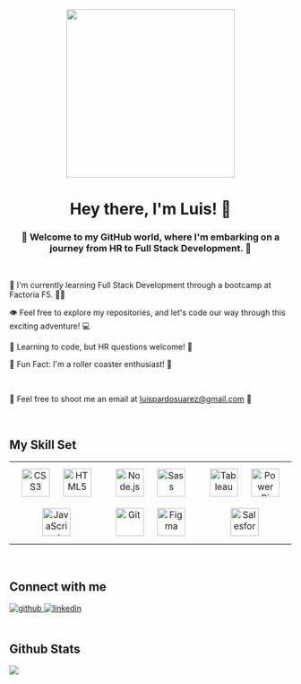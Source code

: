 <div align="center">
<img src="https://media1.giphy.com/media/xUA7aWaMCXGMP7Ed8c/giphy.gif?cid=ecf05e47fmjw4ou0q3wwlhvcjxwfoll6u3c9wdgymvtmaozp&ep=v1_gifs_related&rid=giphy.gif&ct=g" align="center" height="" width="300" />
</div>  
  

# <div align="center">Hey there, I'm Luis! 🧿</div>  
  

### <div align="center">👋 Welcome to my GitHub world, where I'm embarking on a journey from HR to Full Stack Development. 🚀</div>  

<br>


🌱 I'm currently learning Full Stack Development through a bootcamp at Factoria F5. 👨‍🎓  
  

👁️ Feel free to explore my repositories, and let's code our way through this exciting adventure! 💻  
  

🧐 Learning to code, but HR questions welcome! 🤝  
  

🎢 Fun Fact: I'm a roller coaster enthusiast! 🎡  
  
<br>

📧 Feel free to shoot me an email at [luispardosuarez@gmail.com](mailto:luispardosuarez@gmail.com) 📮  
  

<br/>  


## My Skill Set  
<table><tr><td valign="top" width="33%">

<div align="center">  
<a href="https://www.w3schools.com/css/" target="_blank"><img style="margin: 10px" src="https://profilinator.rishav.dev/skills-assets/css3-original-wordmark.svg" alt="CSS3" height="50" /></a>  
<a href="https://en.wikipedia.org/wiki/HTML5" target="_blank"><img style="margin: 10px" src="https://profilinator.rishav.dev/skills-assets/html5-original-wordmark.svg" alt="HTML5" height="50" /></a>  
<a href="https://www.javascript.com/" target="_blank"><img style="margin: 10px" src="https://profilinator.rishav.dev/skills-assets/javascript-original.svg" alt="JavaScript" height="50" /></a>  
</div>

</td><td valign="top" width="33%">

<div align="center">  
<a href="https://nodejs.org/" target="_blank"><img style="margin: 10px" src="https://profilinator.rishav.dev/skills-assets/nodejs-original-wordmark.svg" alt="Node.js" height="50" /></a>  
<a href="https://sass-lang.com/" target="_blank"><img style="margin: 10px" src="https://profilinator.rishav.dev/skills-assets/sass-original.svg" alt="Sass" height="50" /></a>  
<a href="https://github.com/" target="_blank"><img style="margin: 10px" src="https://profilinator.rishav.dev/skills-assets/git-scm-icon.svg" alt="Git" height="50" /></a>  
<a href="https://www.figma.com/" target="_blank"><img style="margin: 10px" src="https://profilinator.rishav.dev/skills-assets/figma-icon.svg" alt="Figma" height="50" /></a>  
</div>

</td><td valign="top" width="33%">

<div align="center">  
<a href="https://www.tableau.com/" target="_blank"><img style="margin: 10px" src="https://profilinator.rishav.dev/skills-assets/tableau.svg" alt="Tableau" height="50" /></a>  
<a href="https://powerbi.microsoft.com/en-us/" target="_blank"><img style="margin: 10px" src="https://profilinator.rishav.dev/skills-assets/powerbi.png" alt="Power Bi" height="50" /></a>  
<a href="https://www.salesforce.com/in/" target="_blank"><img style="margin: 10px" src="https://profilinator.rishav.dev/skills-assets/salesforce.png" alt="Salesforce" height="50" /></a>  
</div>

</td></tr></table>  

<br/>  


## Connect with me  
<a href="https://github.com/https://github.com/luispardosuarez" target="_blank">
<img src=https://img.shields.io/badge/github-%2324292e.svg?&style=for-the-badge&logo=github&logoColor=white alt=github style="margin-bottom: 5px;" />
</a>
<a href="https://linkedin.com/in/https://www.linkedin.com/in/luispardosuarez/" target="_blank">
<img src=https://img.shields.io/badge/linkedin-%231E77B5.svg?&style=for-the-badge&logo=linkedin&logoColor=white alt=linkedin style="margin-bottom: 5px;" />
</a>  
  

<br/>  

<br>

## Github Stats  
<img src="https://github-readme-stats.vercel.app/api/top-langs/?username=luispardosuarez&hide_border=true&layout=compact" align="left" />  

<br/>  
